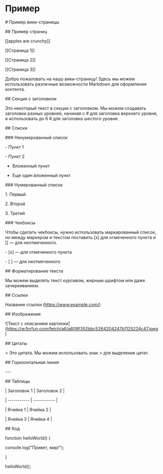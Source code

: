 # Пример

\# Пример вики-страницы

\## Пример страниц

\[\[apples are crunchy\]\]

\[\[Страница 1\]\]

\[\[Страница 2\]\]

\[\[Страница 3\]\]

Добро пожаловать на нашу вики-страницу! Здесь мы можем использовать различные возможности Markdown для оформления контента.

\## Секция с заголовком

Это некоторый текст в секции с заголовком. Мы можем создавать заголовки разных уровней, начиная с # для заголовка верхнего уровня, и использовать до 6 # для заголовка шестого уровня.

\## Списки

\### Ненумерованный список

\- Пункт 1

\- Пункт 2

  - Вложенный пункт

  - Еще один вложенный пункт

\### Нумерованный список

1\. Первый

2\. Второй

3\. Третий

\### Чекбоксы

Чтобы сделать чекбоксы, нужно использовать маркированный список, но между маркером и текстом поставить \[x\] для отмеченного пункта и \[\] — для неотмеченного.

\- \[x\] — для отмеченного пункта

\- \[ \] — для неотмеченного

\## Форматирование текста

Мы можем выделять текст курсивом, жирным шрифтом или даже зачеркиванием.

\## Ссылки

Название ссылки (<https://www.example.com/>)

\## Изображения

!\[Текст с описанием картинки\](<https://w.forfun.com/fetch/a6/a609f352bbc5264204247b1125224c47.jpeg>)

\## Цитаты

\> Это цитата. Мы можем использовать знак > для выделения цитат.

\## Горизонтальная линия

\---

\## Таблицы

| Заголовок 1 | Заголовок 2 |

| ----------- | ----------- |

| Ячейка 1    | Ячейка 2    |

| Ячейка 3    | Ячейка 4    |

\## Код

function helloWorld() {

  console.log("Привет, мир!");

}

helloWorld();